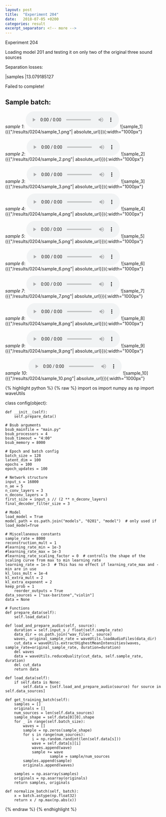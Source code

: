 ```yaml
---
layout: post
title:  "Experiment 204"
date:   2018-07-05 +0200
categories: result
excerpt_separator: <!-- more -->
---
```

Experiment 204

Loading model 201 and testing it on only two of the original three sound sources

Separation losses:

|samples
|13.079185127

Failed to complete!<!-- more -->

## **Sample batch**:
_sample 1_:
<audio src="/ResultsOverview/results/0204/sample_1.wav" controls preload></audio>
![sample_1]({{"/results/0204/sample_1.png"| absolute_url}}){:width="1000px"}

_sample 2_:
<audio src="/ResultsOverview/results/0204/sample_2.wav" controls preload></audio>
![sample_2]({{"/results/0204/sample_2.png"| absolute_url}}){:width="1000px"}

_sample 3_:
<audio src="/ResultsOverview/results/0204/sample_3.wav" controls preload></audio>
![sample_3]({{"/results/0204/sample_3.png"| absolute_url}}){:width="1000px"}

_sample 4_:
<audio src="/ResultsOverview/results/0204/sample_4.wav" controls preload></audio>
![sample_4]({{"/results/0204/sample_4.png"| absolute_url}}){:width="1000px"}

_sample 5_:
<audio src="/ResultsOverview/results/0204/sample_5.wav" controls preload></audio>
![sample_5]({{"/results/0204/sample_5.png"| absolute_url}}){:width="1000px"}

_sample 6_:
<audio src="/ResultsOverview/results/0204/sample_6.wav" controls preload></audio>
![sample_6]({{"/results/0204/sample_6.png"| absolute_url}}){:width="1000px"}

_sample 7_:
<audio src="/ResultsOverview/results/0204/sample_7.wav" controls preload></audio>
![sample_7]({{"/results/0204/sample_7.png"| absolute_url}}){:width="1000px"}

_sample 8_:
<audio src="/ResultsOverview/results/0204/sample_8.wav" controls preload></audio>
![sample_8]({{"/results/0204/sample_8.png"| absolute_url}}){:width="1000px"}

_sample 9_:
<audio src="/ResultsOverview/results/0204/sample_9.wav" controls preload></audio>
![sample_9]({{"/results/0204/sample_9.png"| absolute_url}}){:width="1000px"}

_sample 10_:
<audio src="/ResultsOverview/results/0204/sample_10.wav" controls preload></audio>
![sample_10]({{"/results/0204/sample_10.png"| absolute_url}}){:width="1000px"}


{% highlight python %}
{% raw %}
import os
import numpy as np
import waveUtils


class config(object):

	def __init__(self):
		self.prepare_data()

	# Bsub arguments
	bsub_mainfile = "main.py"
	bsub_processors = 4
	bsub_timeout = "4:00"
	bsub_memory = 8000

	# Epoch and batch config
	batch_size = 128
	latent_dim = 100
	epochs = 100
	epoch_updates = 100

	# Network structure
	input_s = 16000
	n_ae = 5
	n_conv_layers = 3
	n_deconv_layers = 3
	first_size = input_s // (2 ** n_deconv_layers)
	final_decoder_filter_size = 3

	# Model
	load_model = True
	model_path = os.path.join("models", "0201", "model")  # only used if load_model=True

	# Miscellaneous constants
	sample_rate = 8000
	reconstruction_mult = 1
	#learning_rate_min = 1e-3
	#learning_rate_max = 1e-3
	#learning_rate_scaling_factor = 0  # controlls the shape of the scaling curve from max to min learning rate
	learning_rate = 1e-3  # This has no effect if learning_rate_max and -min are in use
	kl_loss_mult = 1e-4
	kl_extra_mult = 2
	kl_extra_exponent = 2
	keep_prob = 1
        reorder_outputs = True
	data_sources = ["sax-baritone","violin"]
	data = None

	# Functions
	def prepare_data(self):
		self.load_data()

	def load_and_prepare_audio(self, source):
		duration = self.input_s / float(self.sample_rate)
		data_dir = os.path.join("wav_files", source)
		waves, original_sample_rate = waveUtils.loadAudioFiles(data_dir)
		cut_data = waveUtils.extractHighestMeanIntensities(waves, sample_rate=original_sample_rate, duration=duration)
		del waves
		data = waveUtils.reduceQuality(cut_data, self.sample_rate, duration)
		del cut_data
		return data

	def load_data(self):
		if self.data is None:
			self.data = [self.load_and_prepare_audio(source) for source in self.data_sources]

	def get_training_batch(self):
		samples = []
		originals = []
		num_sources = len(self.data_sources)
		sample_shape = self.data[0][0].shape
		for _ in range(self.batch_size):
			waves = []
			sample = np.zeros(sample_shape)
			for s in range(num_sources):
				i = np.random.randint(len(self.data[s]))
				wave = self.data[s][i]
				waves.append(wave)
				sample += wave
                        sample = sample/num_sources
			samples.append(sample)
			originals.append(waves)

		samples = np.asarray(samples)
		originals = np.asarray(originals)
		return samples, originals

	def normalize_batch(self, batch):
		x = batch.astype(np.float32)
		return x / np.max(np.abs(x))


{% endraw %}
{% endhighlight %}

